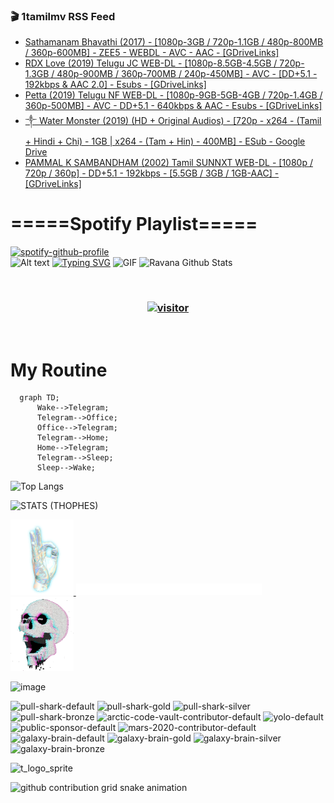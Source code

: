 ### 🎬 1tamilmv RSS Feed

<!-- BLOG-POST-LIST:START -->
- [Sathamanam Bhavathi &lpar;2017&rpar; - [1080p-3GB / 720p-1.1GB / 480p-800MB / 360p-600MB] - ZEE5 - WEBDL - AVC - AAC - [GDriveLinks]](https://www.1tamilmv.space/index.php?/forums/topic/164652-sathamanam-bhavathi-2017-1080p-3gb-720p-11gb-480p-800mb-360p-600mb-zee5-webdl-avc-aac-gdrivelinks/&do=findComment&comment=329195)
- [RDX Love &lpar;2019&rpar; Telugu JC WEB-DL - [1080p-8.5GB-4.5GB / 720p-1.3GB / 480p-900MB / 360p-700MB / 240p-450MB] - AVC - [DD+5.1 - 192kbps &amp; AAC 2.0] - Esubs - [GDriveLinks]](https://www.1tamilmv.space/index.php?/forums/topic/164651-rdx-love-2019-telugu-jc-web-dl-1080p-85gb-45gb-720p-13gb-480p-900mb-360p-700mb-240p-450mb-avc-dd51-192kbps-aac-20-esubs-gdrivelinks/&do=findComment&comment=329194)
- [Petta &lpar;2019&rpar; Telugu NF WEB-DL - [1080p-9GB-5GB-4GB / 720p-1.4GB / 360p-500MB] - AVC - DD+5.1 - 640kbps &amp; AAC - Esubs - [GDriveLinks]](https://www.1tamilmv.space/index.php?/forums/topic/164650-petta-2019-telugu-nf-web-dl-1080p-9gb-5gb-4gb-720p-14gb-360p-500mb-avc-dd51-640kbps-aac-esubs-gdrivelinks/&do=findComment&comment=329193)
- [༒ Water Monster &lpar;2019&rpar; &lpar;HD + Original Audios&rpar; - [720p - x264 - &lpar;Tamil + Hindi + Chi&rpar; - 1GB | x264 - &lpar;Tam + Hin&rpar; - 400MB] - ESub - Google Drive](https://www.1tamilmv.space/index.php?/forums/topic/164649-%E0%BC%92-water-monster-2019-hd-original-audios-720p-x264-tamil-hindi-chi-1gb-x264-tam-hin-400mb-esub-google-drive/&do=findComment&comment=329192)
- [PAMMAL K SAMBANDHAM &lpar;2002&rpar; Tamil SUNNXT WEB-DL - [1080p / 720p / 360p] - DD+5.1 - 192kbps - [5.5GB / 3GB / 1GB-AAC] - [GDriveLinks]](https://www.1tamilmv.space/index.php?/forums/topic/164648-pammal-k-sambandham-2002-tamil-sunnxt-web-dl-1080p-720p-360p-dd51-192kbps-55gb-3gb-1gb-aac-gdrivelinks/&do=findComment&comment=329191)
<!-- BLOG-POST-LIST:END -->

# =====Spotify Playlist=====
[![spotify-github-profile](https://spotify-github-profile.vercel.app/api/view?uid=31rfzgmuvvewegdlxvlev4ynz4vu&cover_image=true&theme=default&bar_color=53b14f&bar_color_cover=true)](https://ravana69.github.io/rss)
</br>
![Alt text](https://spotify-recently-played-readme.vercel.app/api?user=31rfzgmuvvewegdlxvlev4ynz4vu)
[![Typing SVG](https://readme-typing-svg.herokuapp.com?color=%2336BCF7&center=true&vCenter=true&multiline=true&height=81&lines=I+AM+RAVANA;CONTACT+ME+ON+TELEGRAM%3A+%40R4V4N4)](https://git.io/typing-svg)
<img align="centre" height="400px" width="490px" alt="GIF" src="https://github.com/ravana69/ravana69/blob/master/rvm.gif" />
![Ravana Github Stats](https://github-readme-stats.vercel.app/api?username=ravana69&&show_icons=true&theme=radical)

<br />
<h3 align="center"> <a href="https://t.me/r4v4n4"><img src="https://profile-counter.glitch.me/ravana69/count.svg" alt="visitor" width="600"></a> </h3>
</br>

<H1>My Routine</H1>

```mermaid
  graph TD;
      Wake-->Telegram;
      Telegram-->Office;
      Office-->Telegram;
      Telegram-->Home;
      Home-->Telegram;
      Telegram-->Sleep;
      Sleep-->Wake;
```
![Top Langs](https://github-readme-stats.vercel.app/api/top-langs/?username=ravana69&&show_icons=true&theme=radical)

![STATS (THOPHES)](https://github-profile-trophy.vercel.app/?username=ravana69&theme=gruvbox&margin-w=10&margin-h=15&column=8)
<br />
<p align="left">
    <a href="#">
        <img width="20%" src="./assets/images/hand.gif" alt="" />
    </a>
    <a href="#">
        <img width="59%" src="./assets/images/spacer.png" alt="" >
    </a>
    <a href="#">
        <img width="20%" src="./assets/images/skull.gif" alt="" />
    </a>
</p>


![image](https://user-images.githubusercontent.com/47528708/175298537-0623dc00-7b1a-4ec1-b5b1-71768763a234.png)

<img width="148" alt="pull-shark-default" src="https://user-images.githubusercontent.com/47528708/175266634-4235fb81-4cf9-4128-9c7a-b7c044cde5b5.png"> <img width="148" alt="pull-shark-gold" src="https://user-images.githubusercontent.com/47528708/175268594-acb9b27a-7f8e-4181-8900-171a981e2d56.png"> <img width="148" alt="pull-shark-silver" src="https://user-images.githubusercontent.com/47528708/175266702-c880884d-eb71-46fb-b857-3135442e06c6.png"> <img width="148" alt="pull-shark-bronze" src="https://user-images.githubusercontent.com/47528708/175266723-735f9146-b8aa-44f8-aa99-c06aad45e8fa.png"> <img width="148" alt="arctic-code-vault-contributor-default" src="https://user-images.githubusercontent.com/47528708/175267501-e1fbbb8f-c2b2-4882-b865-2ac4debef26c.png"> <img width="148" alt="yolo-default" src="https://user-images.githubusercontent.com/47528708/175267654-281a1880-1129-4b7b-bf2f-de5dd2bc5afa.png"> <img width="148" alt="public-sponsor-default" src="https://user-images.githubusercontent.com/47528708/175268448-2e78cc75-fb25-4d76-bd22-7df520446b45.png"> <img width="148" alt="mars-2020-contributor-default" src="https://user-images.githubusercontent.com/47528708/175268475-de6d987a-3be9-4353-86a5-23b422559355.png"> <img width="148" alt="galaxy-brain-default" src="https://user-images.githubusercontent.com/47528708/175298882-7ad69eb8-4d11-45a0-af56-ce2c179fe466.png"> <img width="148" alt="galaxy-brain-gold" src="https://user-images.githubusercontent.com/47528708/175269058-04760273-d9f7-468b-9151-fb654d7c4057.png"> <img width="148" alt="galaxy-brain-silver" src="https://user-images.githubusercontent.com/47528708/175269395-4035bb40-f404-4178-b963-8a4b2973158a.png"> <img width="148" alt="galaxy-brain-bronze" src="https://user-images.githubusercontent.com/47528708/175269034-5aed3e95-5a28-44f3-8cf1-5fc804604869.png">

![t_logo_sprite](https://user-images.githubusercontent.com/47528708/175293007-21ff1792-1fca-4be3-bcae-12fdc3aa414f.svg)




![github contribution grid snake animation](https://raw.githubusercontent.com/ravana69/ravana69/output/github-contribution-grid-snake-dark.svg#gh-dark-mode-only)
